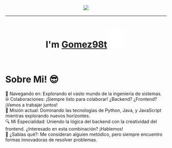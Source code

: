 <p align="center">
  <img src="https://miro.medium.com/max/2048/1*OohqW5DGh9CQS4hLY5FXzA.png" height="230"/>
</p>
<hr>
<h1 align="center">I'm <a href="https://github.com/Aryagm">Gomez98t<a><img src="https://github.com/Kathryn-Jie/Kathryn-Jie/blob/main/wave.gif" width="60px"/></h1>
<Br>
<h1>Sobre Mi! 😎</h1>  
🚀 Navegando en: Explorando el vasto mundo de la ingeniería de sistemas.<br>
🌐 Colaboraciones: ¡Siempre listo para colaborar! ¿Backend? ¿Frontend? ¡Vamos a trabajar juntos!<br>
📘 Misión actual: Dominando las tecnologías de Python, Java, y JavaScript mientras explorando nuevos horizontes.<br>
🔍 Mi Especialidad: Uniendo la lógica del backend con la creatividad del frontend. ¿Interesado en esta combinación? ¡Hablemos!<br>
🌟 ¿Sabías qué?: Me consideran alguien metódico, pero siempre encuentro formas innovadoras de resolver problemas.

